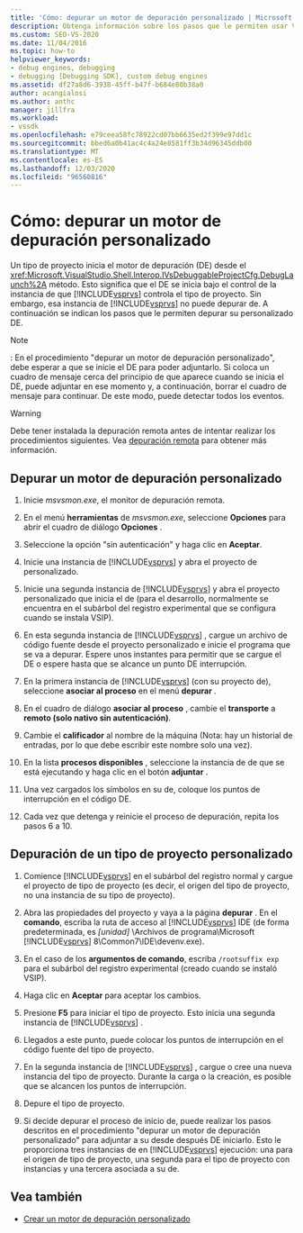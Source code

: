 ```yaml
---
title: 'Cómo: depurar un motor de depuración personalizado | Microsoft Docs'
description: Obtenga información sobre los pasos que le permiten usar Visual Studio para depurar el motor de depuración personalizado o un tipo de proyecto personalizado.
ms.custom: SEO-VS-2020
ms.date: 11/04/2016
ms.topic: how-to
helpviewer_keywords:
- debug engines, debugging
- debugging [Debugging SDK], custom debug engines
ms.assetid: df27a8d6-3938-45ff-b47f-b684e80b38a0
author: acangialosi
ms.author: anthc
manager: jillfra
ms.workload:
- vssdk
ms.openlocfilehash: e79ceea58fc78922cd07bb6635ed2f399e97dd1c
ms.sourcegitcommit: bbed6a0b41ac4c4a24e8581ff3b34d96345ddb00
ms.translationtype: MT
ms.contentlocale: es-ES
ms.lasthandoff: 12/03/2020
ms.locfileid: "96560816"
---
```

# <a name="how-to-debug-a-custom-debug-engine"></a>Cómo: depurar un motor de depuración personalizado
Un tipo de proyecto inicia el motor de depuración (DE) desde el <xref:Microsoft.VisualStudio.Shell.Interop.IVsDebuggableProjectCfg.DebugLaunch%2A> método. Esto significa que el DE se inicia bajo el control de la instancia de que [!INCLUDE[vsprvs](../../code-quality/includes/vsprvs_md.md)] controla el tipo de proyecto. Sin embargo, esa instancia de [!INCLUDE[vsprvs](../../code-quality/includes/vsprvs_md.md)] no puede depurar de. A continuación se indican los pasos que le permiten depurar su personalizado DE.

> [!NOTE]
> : En el procedimiento "depurar un motor de depuración personalizado", debe esperar a que se inicie el DE para poder adjuntarlo. Si coloca un cuadro de mensaje cerca del principio de que aparece cuando se inicia el DE, puede adjuntar en ese momento y, a continuación, borrar el cuadro de mensaje para continuar. De este modo, puede detectar todos los eventos.

> [!WARNING]
> Debe tener instalada la depuración remota antes de intentar realizar los procedimientos siguientes. Vea [depuración remota](../../debugger/remote-debugging.md) para obtener más información.

## <a name="debug-a-custom-debug-engine"></a>Depurar un motor de depuración personalizado

1. Inicie *msvsmon.exe*, el monitor de depuración remota.

2. En el menú **herramientas** de *msvsmon.exe*, seleccione **Opciones** para abrir el cuadro de diálogo **Opciones** .

3. Seleccione la opción "sin autenticación" y haga clic en **Aceptar**.

4. Inicie una instancia de [!INCLUDE[vsprvs](../../code-quality/includes/vsprvs_md.md)] y abra el proyecto de personalizado.

5. Inicie una segunda instancia de [!INCLUDE[vsprvs](../../code-quality/includes/vsprvs_md.md)] y abra el proyecto personalizado que inicia el de (para el desarrollo, normalmente se encuentra en el subárbol del registro experimental que se configura cuando se instala VSIP).

6. En esta segunda instancia de [!INCLUDE[vsprvs](../../code-quality/includes/vsprvs_md.md)] , cargue un archivo de código fuente desde el proyecto personalizado e inicie el programa que se va a depurar. Espere unos instantes para permitir que se cargue el DE o espere hasta que se alcance un punto DE interrupción.

7. En la primera instancia de [!INCLUDE[vsprvs](../../code-quality/includes/vsprvs_md.md)] (con su proyecto de), seleccione **asociar al proceso** en el menú **depurar** .

8. En el cuadro de diálogo **asociar al proceso** , cambie el **transporte** a **remoto (solo nativo sin autenticación)**.

9. Cambie el **calificador** al nombre de la máquina (Nota: hay un historial de entradas, por lo que debe escribir este nombre solo una vez).

10. En la lista **procesos disponibles** , seleccione la instancia de de que se está ejecutando y haga clic en el botón **adjuntar** .

11. Una vez cargados los símbolos en su de, coloque los puntos de interrupción en el código DE.

12. Cada vez que detenga y reinicie el proceso de depuración, repita los pasos 6 a 10.

## <a name="debug-a-custom-project-type"></a>Depuración de un tipo de proyecto personalizado

1. Comience [!INCLUDE[vsprvs](../../code-quality/includes/vsprvs_md.md)] en el subárbol del registro normal y cargue el proyecto de tipo de proyecto (es decir, el origen del tipo de proyecto, no una instancia de su tipo de proyecto).

2. Abra las propiedades del proyecto y vaya a la página **depurar** . En el **comando**, escriba la ruta de acceso al [!INCLUDE[vsprvs](../../code-quality/includes/vsprvs_md.md)] IDE (de forma predeterminada, es *[unidad]* \Archivos de programa\Microsoft [!INCLUDE[vsprvs](../../code-quality/includes/vsprvs_md.md)] 8\Common7\IDE\devenv.exe).

3. En el caso de los **argumentos de comando**, escriba `/rootsuffix exp` para el subárbol del registro experimental (creado cuando se instaló VSIP).

4. Haga clic en **Aceptar** para aceptar los cambios.

5. Presione **F5** para iniciar el tipo de proyecto. Esto inicia una segunda instancia de [!INCLUDE[vsprvs](../../code-quality/includes/vsprvs_md.md)] .

6. Llegados a este punto, puede colocar los puntos de interrupción en el código fuente del tipo de proyecto.

7. En la segunda instancia de [!INCLUDE[vsprvs](../../code-quality/includes/vsprvs_md.md)] , cargue o cree una nueva instancia del tipo de proyecto. Durante la carga o la creación, es posible que se alcancen los puntos de interrupción.

8. Depure el tipo de proyecto.

9. Si decide depurar el proceso de inicio de, puede realizar los pasos descritos en el procedimiento "depurar un motor de depuración personalizado" para adjuntar a su desde después DE iniciarlo. Esto le proporciona tres instancias de en [!INCLUDE[vsprvs](../../code-quality/includes/vsprvs_md.md)] ejecución: una para el origen de tipo de proyecto, una segunda para el tipo de proyecto con instancias y una tercera asociada a su de.

## <a name="see-also"></a>Vea también
- [Crear un motor de depuración personalizado](../../extensibility/debugger/creating-a-custom-debug-engine.md)
